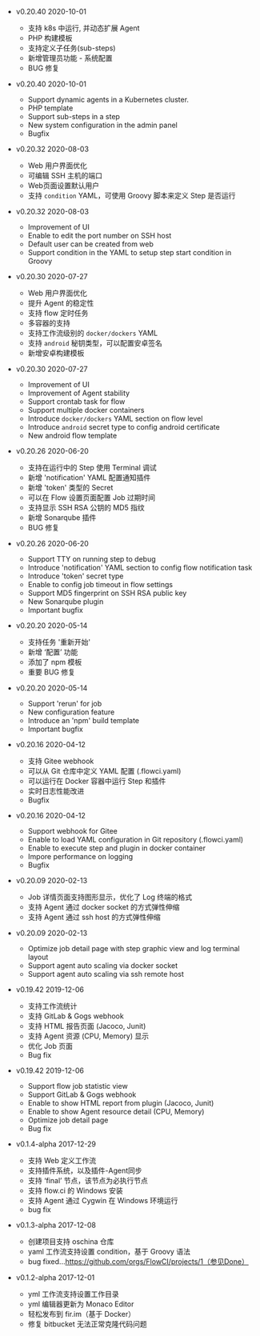 - v0.20.40 2020-10-01
  * 支持 k8s 中运行, 并动态扩展 Agent
  * PHP 构建模板
  * 支持定义子任务(sub-steps)
  * 新增管理员功能 - 系统配置
  * BUG 修复

- v0.20.40 2020-10-01
  * Support dynamic agents in a Kubernetes cluster.
  * PHP template
  * Support sub-steps in a step
  * New system configuration in the admin panel
  * Bugfix

- v0.20.32 2020-08-03
  * Web 用户界面优化
  * 可编辑 SSH 主机的端口
  * Web页面设置默认用户
  * 支持 `condition` YAML，可使用 Groovy 脚本来定义 Step 是否运行

- v0.20.32 2020-08-03
  * Improvement of UI
  * Enable to edit the port number on SSH host
  * Default user can be created from web
  * Support condition in the YAML to setup step start condition in Groovy

- v0.20.30 2020-07-27
  * Web 用户界面优化
  * 提升 Agent 的稳定性
  * 支持 flow 定时任务
  * 多容器的支持
  * 支持工作流级别的 `docker/dockers` YAML
  * 支持 `android` 秘钥类型，可以配置安卓签名
  * 新增安卓构建模板

- v0.20.30 2020-07-27
  * Improvement of UI
  * Improvement of Agent stability
  * Support crontab task for flow
  * Support multiple docker containers
  * Introduce `docker/dockers` YAML section on flow level
  * Introduce `android` secret type to config android certificate
  * New android flow template

- v0.20.26 2020-06-20
  * 支持在运行中的 Step 使用 Terminal 调试
  * 新增 'notification' YAML 配置通知插件
  * 新增 'token' 类型的 Secret
  * 可以在 Flow 设置页面配置 Job 过期时间
  * 支持显示 SSH RSA 公钥的 MD5 指纹
  * 新增 Sonarqube 插件
  * BUG 修复

- v0.20.26 2020-06-20
  * Support TTY on running step to debug
  * Introduce 'notification' YAML section to config flow notification task
  * Introduce 'token' secret type
  * Enable to config job timeout in flow settings
  * Support MD5 fingerprint on SSH RSA public key
  * New Sonarqube plugin
  * Important bugfix

- v0.20.20 2020-05-14
  * 支持任务 '重新开始'
  * 新增 ‘配置’ 功能
  * 添加了 npm 模板
  * 重要 BUG 修复

- v0.20.20 2020-05-14
  * Support 'rerun' for job
  * New configuration feature
  * Introduce an 'npm' build template
  * Important bugfix

- v0.20.16 2020-04-12
  * 支持 Gitee webhook
  * 可以从 Git 仓库中定义 YAML 配置 (.flowci.yaml)
  * 可以运行在 Docker 容器中运行 Step 和插件
  * 实时日志性能改进
  * Bugfix

- v0.20.16 2020-04-12
  * Support webhook for Gitee
  * Enable to load YAML configuration in Git repository (.flowci.yaml)
  * Enable to execute step and plugin in docker container
  * Impore performance on logging
  * Bugfix

- v0.20.09 2020-02-13
  * Job 详情页面支持图形显示，优化了 Log 终端的格式
  * 支持 Agent 通过 docker socket 的方式弹性伸缩
  * 支持 Agent 通过 ssh host 的方式弹性伸缩

- v0.20.09 2020-02-13
  * Optimize job detail page with step graphic view and log terminal layout
  * Support agent auto scaling via docker socket
  * Support agent auto scaling via ssh remote host

- v0.19.42 2019-12-06
  * 支持工作流统计
  * 支持 GitLab & Gogs webhook
  * 支持 HTML 报告页面 (Jacoco, Junit)
  * 支持 Agent 资源 (CPU, Memory) 显示
  * 优化 Job 页面
  * Bug fix
  
- v0.19.42 2019-12-06
  * Support flow job statistic view 
  * Support GitLab & Gogs webhook
  * Enable to show HTML report from plugin (Jacoco, Junit)
  * Enable to show Agent resource detail (CPU, Memory)
  * Optimize job detail page
  * Bug fix

- v0.1.4-alpha 2017-12-29
  * 支持 Web 定义工作流
  * 支持插件系统，以及插件-Agent同步
  * 支持 ‘final’ 节点，该节点为必执行节点
  * 支持 flow.ci 的 Windows 安装
  * 支持 Agent 通过 Cygwin 在 Windows 环境运行
  * bug fix
  
- v0.1.3-alpha 2017-12-08
  * 创建项目支持 oschina 仓库
  * yaml 工作流支持设置 condition，基于 Groovy 语法
  * bug fixed...https://github.com/orgs/FlowCI/projects/1（参见Done）
  
- v0.1.2-alpha 2017-12-01
  * yml 工作流支持设置工作目录    
  * yml 编辑器更新为 Monaco Editor
  * 轻松发布到 fir.im（基于 Docker）
  * 修复 bitbucket 无法正常克隆代码问题
